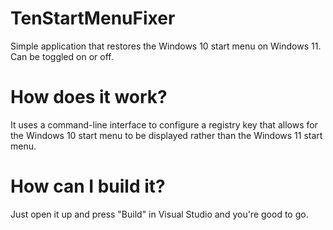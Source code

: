 # TenStartMenuFixer
Simple application that restores the Windows 10 start menu on Windows 11. Can be toggled on or off.

# How does it work?
It uses a command-line interface to configure a registry key that allows for the Windows 10 start menu to be displayed rather than the Windows 11 start menu.

# How can I build it?
Just open it up and press "Build" in Visual Studio and you're good to go.
